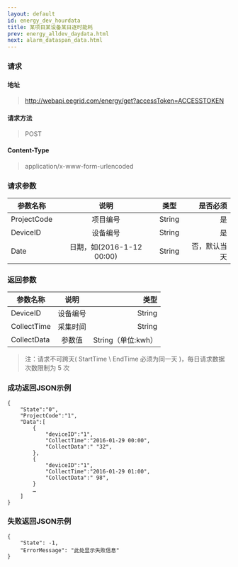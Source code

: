 ```yaml
---
layout: default
id: energy_dev_hourdata
title: 某项目某设备某日逐时能耗
prev: energy_alldev_daydata.html
next: alarm_dataspan_data.html
---
```


### 请求
#### 地址
> http://webapi.eegrid.com/energy/get?accessToken=ACCESSTOKEN

#### 请求方法
> POST

#### Content-Type
> application/x-www-form-urlencoded

### 请求参数
| 参数名称        | 说明           | 类型  |   是否必须  |
| ------------- |:-------------:|:------:|-----:|
| ProjectCode      | 项目编号 | String |  是   |
| DeviceID      | 设备编号 | String |  是   |
| Date      | 日期，如(2016-1-12 00:00) | String |  否，默认当天   |

### 返回参数
| 参数名称        | 说明           | 类型  |
| ------------- |:-------------:| -----:|
| DeviceID      | 设备编号 | String |
| CollectTime      | 采集时间      | String |
| CollectData      | 参数值 | String（单位:kwh） |

> 注：请求不可跨天( StartTime \ EndTime 必须为同一天 )，每日请求数据次数限制为 5 次

### 成功返回JSON示例
```
{
    "State":"0",
    "ProjectCode":"1",
    "Data":[
        {
            "deviceID":"1",
            "CollectTime":"2016-01-29 00:00",
            "CollectData":" "32",
        },
        {
            "deviceID":"1",
            "CollectTime":"2016-01-29 01:00",
            "CollectData":" 98",
        }
        …
    ]
}

```

### 失败返回JSON示例 
```
{
    "State": -1,
    "ErrorMessage": "此处显示失败信息"
}
```

